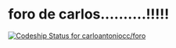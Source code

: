 # foro de carlos..........!!!!!

[ ![Codeship Status for carloantoniocc/foro](https://app.codeship.com/projects/3a871f70-6a97-0136-f75f-4ef50e2b1a44/status?branch=master)](https://app.codeship.com/projects/298092)